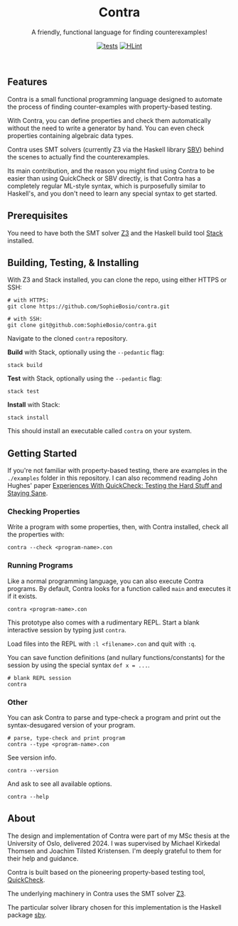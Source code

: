 <div align="center">
<h1> Contra </h1>

A friendly, functional language for finding counterexamples!

[![tests](https://github.com/SophieBosio/contra/actions/workflows/tests.yaml/badge.svg)](https://github.com/SophieBosio/contra/actions/workflows/tests.yaml)
[![HLint](https://github.com/SophieBosio/contra/actions/workflows/hlint.yaml/badge.svg)](https://github.com/SophieBosio/contra/actions/workflows/hlint.yaml)

</div>
<br>

## Features

Contra is a small functional programming language designed to automate the process of finding counter-examples with property-based testing.

With Contra, you can define properties and check them automatically without the need to write a generator by hand. You can even check properties containing algebraic data types.

Contra uses SMT solvers (currently Z3 via the Haskell library [SBV](https://hackage.haskell.org/package/sbv)) behind the scenes to actually find the counterexamples.

Its main contribution, and the reason you might find using Contra to be easier than using QuickCheck or SBV directly, is that Contra has a completely regular ML-style syntax, which is purposefully similar to Haskell's, and you don't need to learn any special syntax to get started.

## Prerequisites

You need to have both the SMT solver [Z3](https://github.com/Z3Prover/z3) and the Haskell build tool [Stack](https://docs.haskellstack.org/en/stable/
"Stack") installed.

## Building, Testing, & Installing

With Z3 and Stack installed, you can clone the repo, using either HTTPS or SSH:

``` shell
# with HTTPS:
git clone https://github.com/SophieBosio/contra.git

# with SSH:
git clone git@github.com:SophieBosio/contra.git
```

Navigate to the cloned `contra` repository.

**Build** with Stack, optionally using the `--pedantic` flag:

```shell
stack build
```

**Test** with Stack, optionally using the `--pedantic` flag:

```shell
stack test
```

**Install** with Stack:

```shell
stack install
```

This should install an executable called `contra` on your system.

## Getting Started

If you're not familiar with property-based testing, there are examples
in the `./examples` folder in this repository. I can also recommend
reading John Hughes' paper [Experiences With QuickCheck: Testing the
Hard Stuff and Staying
Sane](https://link.springer.com/chapter/10.1007/978-3-319-30936-1_9).

### Checking Properties

Write a program with some properties, then, with Contra installed,
check all the properties with:

```shell
contra --check <program-name>.con
```

### Running Programs

Like a normal programming language, you can also execute Contra programs. By default, Contra looks for a function called `main` and executes it if it exists.

```shell
contra <program-name>.con
```

This prototype also comes with a rudimentary REPL. Start a blank interactive session by typing just `contra`.

Load files into the REPL with `:l <filename>.con` and quit with `:q`.

You can save function definitions (and nullary functions/constants) for the session by using the special syntax `def x = ...`.

```shell
# blank REPL session
contra
```


### Other

You can ask Contra to parse and type-check a program and print out the syntax-desugared version of your program.

```shell
# parse, type-check and print program
contra --type <program-name>.con
```

See version info.

```shell
contra --version
```

And ask to see all available options.

```shell
contra --help
```

## About

The design and implementation of Contra were part of my MSc thesis at
the University of Oslo, delivered 2024. I was supervised by Michael Kirkedal
Thomsen and Joachim Tilsted Kristensen. I'm deeply grateful to them
for their help and guidance.

Contra is built based on the pioneering property-based testing tool, [QuickCheck](https://dl.acm.org/doi/abs/10.1145/1988042.1988046).

The underlying machinery in Contra uses the SMT solver [Z3](https://github.com/Z3Prover/z3).

The particular solver library chosen for this implementation is the Haskell
package [sbv](https://hackage.haskell.org/package/sbv).
